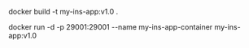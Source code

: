 docker build -t my-ins-app:v1.0 .

docker run -d -p 29001:29001 --name my-ins-app-container my-ins-app:v1.0
